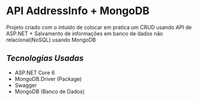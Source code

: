 # API AddressInfo + MongoDB
  Projeto criado com o intuido de colocar em pratica um CRUD usando API de ASP.NET + Salvamento de informações em banco de dados não relacional(NoSQL) usando MongoDB

## _Tecnologias Usadas_
- ASP.NET Core 6
- MongoDB.Driver (Package)
- Swagger
- MongoDB (Banco de Dados)

